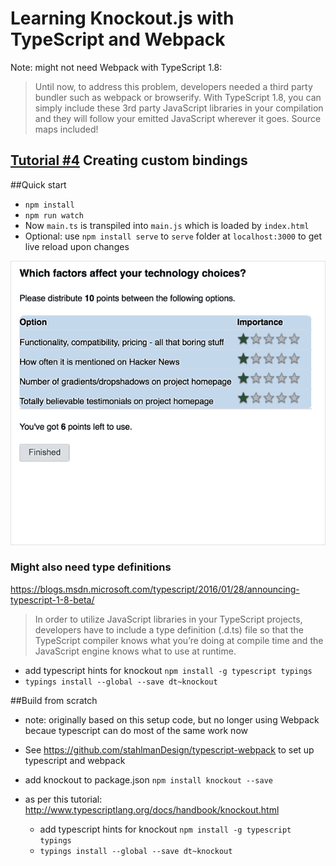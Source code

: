 # Learning Knockout.js with TypeScript and Webpack
Note: might not need Webpack with TypeScript 1.8:

> Until now, to address this problem, developers needed a third party bundler such as webpack or browserify. With TypeScript 1.8, you can simply include these 3rd party JavaScript libraries in your compilation and they will follow your emitted JavaScript wherever it goes. Source maps included!


## [Tutorial #4][0] Creating custom bindings


[0]:http://learn.knockoutjs.com/#/?tutorial=custombindings
##Quick start
- `npm install`
- `npm run watch`
- Now `main.ts` is transpiled into `main.js` which is loaded by `index.html`
- Optional: use `npm install serve` to `serve` folder at `localhost:3000` to get live reload upon changes

<img src="knockout-4.gif"/>

### Might also need type definitions
https://blogs.msdn.microsoft.com/typescript/2016/01/28/announcing-typescript-1-8-beta/

>In order to utilize JavaScript libraries in your TypeScript projects, developers have to include a type definition (.d.ts) file so that the TypeScript compiler knows what you’re doing at compile time and the JavaScript engine knows what to use at runtime.
- add typescript hints for knockout `npm install -g typescript typings`
- `typings install --global --save dt~knockout` 
	

##Build from scratch
- note: originally based on this setup code, but no longer using Webpack becaue typescript can do most of the same work now
- See https://github.com/stahlmanDesign/typescript-webpack to set up typescript and webpack
- add knockout to package.json
	`npm install knockout --save`

- as per this tutorial: http://www.typescriptlang.org/docs/handbook/knockout.html
	- add typescript hints for knockout `npm install -g typescript typings`
	- `typings install --global --save dt~knockout` 

